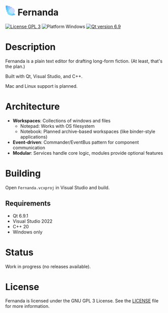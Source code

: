 # ![Colorful conch shell icon](Fernanda/resources/icons/Fernanda-32.png) Fernanda

[![License GPL 3](https://img.shields.io/badge/License-GPL%203-red.svg)](LICENSE)
![Platform Windows](https://img.shields.io/badge/Platform-Windows-blue.svg)
[![Qt version 6.9](https://img.shields.io/badge/Qt-6.9-green.svg)](https://www.qt.io/)

# Description

Fernanda is a plain text editor for drafting long-form fiction. (At least, that's the plan.)

Built with Qt, Visual Studio, and C++.

Mac and Linux support is planned.

# Architecture

- **Workspaces**: Collections of windows and files
  - Notepad: Works with OS filesystem
  - Notebook: Planned archive-based workspaces (like binder-style applications)
- **Event-driven**: Commander/EventBus pattern for component communication
- **Modular**: Services handle core logic, modules provide optional features

# Building

Open `Fernanda.vcxproj` in Visual Studio and build.

## Requirements

- Qt 6.9.1
- Visual Studio 2022
- C++ 20
- Windows only

# Status

Work in progress (no releases available).

# License

Fernanda is licensed under the GNU GPL 3 License. See the [LICENSE](LICENSE) file for more information.